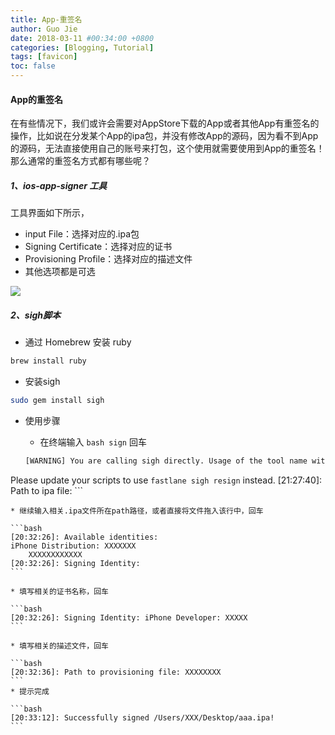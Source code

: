 ```yaml
---
title: App-重签名
author: Guo Jie
date: 2018-03-11 #00:34:00 +0800
categories: [Blogging, Tutorial]
tags: [favicon]
toc: false
---
```


#### App的重签名

在有些情况下，我们或许会需要对AppStore下载的App或者其他App有重签名的操作，比如说在分发某个App的ipa包，并没有修改App的源码，因为看不到App的源码，无法直接使用自己的账号来打包，这个使用就需要使用到App的重签名！那么通常的重签名方式都有哪些呢？

##### 1、ios-app-signer 工具

工具界面如下所示，

* input File：选择对应的.ipa包
* Signing Certificate：选择对应的证书
* Provisioning Profile：选择对应的描述文件
* 其他选项都是可选

 ![](https://ozpmrtiu1.bkt.clouddn.com/ios-app-signer.jpg)


##### 2、sigh脚本

* 通过 Homebrew 安装 ruby 

```bash
brew install ruby
```    

* 安装sigh

```bash
sudo gem install sigh
```

* 使用步骤
    * 在终端输入 ```bash sign``` 回车

    ```bash
    [WARNING] You are calling sigh directly. Usage of the tool name without the `fastlane` prefix is deprecated in fastlane 2.0
Please update your scripts to use `fastlane sigh resign` instead.
[21:27:40]: Path to ipa file:
    ```
    
    * 继续输入相关.ipa文件所在path路径，或者直接将文件拖入该行中，回车

    ```bash
    [20:32:26]: Available identities:
	iPhone Distribution: XXXXXXX
		XXXXXXXXXXXX
    [20:32:26]: Signing Identity:
    ```
    
    * 填写相关的证书名称，回车

    ```bash
    [20:32:26]: Signing Identity: iPhone Developer: XXXXX
    ```
    
    * 填写相关的描述文件，回车
    
    ```bash
    [20:32:36]: Path to provisioning file: XXXXXXXX
    ```
    * 提示完成

    ```bash
    [20:33:12]: Successfully signed /Users/XXX/Desktop/aaa.ipa!
    ```